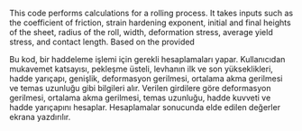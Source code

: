 This code performs calculations for a rolling process. It takes inputs such as the coefficient of friction, strain hardening exponent, initial and final heights of the sheet, radius of the roll, width, deformation stress, average yield stress, and contact length. Based on the provided

Bu kod, bir haddeleme işlemi için gerekli hesaplamaları yapar. Kullanıcıdan mukavemet katsayısı, pekleşme üsteli, levhanın ilk ve son yükseklikleri, hadde yarıçapı, genişlik, deformasyon gerilmesi, ortalama akma gerilmesi ve temas uzunluğu gibi bilgileri alır. Verilen girdilere göre deformasyon gerilmesi, ortalama akma gerilmesi, temas uzunluğu, hadde kuvveti ve hadde yarıçapını hesaplar. Hesaplamalar sonucunda elde edilen değerler ekrana yazdırılır.
